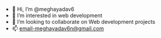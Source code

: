 - 👋 Hi, I’m @meghayadav6
- 👀 I’m interested in web development 
- 💞️ I’m looking to collaborate on Web development projects 
- 📫 email-meghayadav6n@gmail.com

<!---
meghayadav6/meghayadav6 is a ✨ special ✨ repository because its `README.md` (this file) appears on your GitHub profile.
You can click the Preview link to take a look at your changes.
--->

